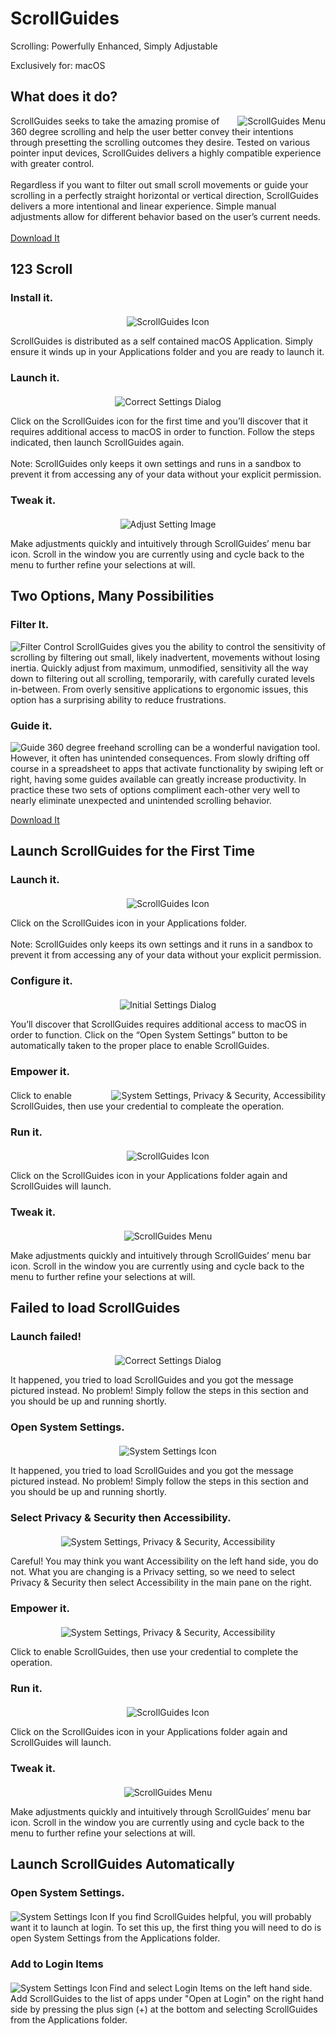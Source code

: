 # ScrollGuides

Scrolling: Powerfully Enhanced, Simply Adjustable

Exclusively for: macOS

## What does it do?

<p align="center">
<img src="./images/ScrollGuides Menu.png" alt="ScrollGuides Menu" align="right">
<p>ScrollGuides seeks to take the amazing promise of 360 degree scrolling  and help the user better convey their intentions through presetting the  scrolling outcomes they desire.  Tested on various pointer input  devices, ScrollGuides delivers a highly compatible experience with  greater control.<br><br>
Regardless if you want to filter out small  scroll movements or guide your scrolling in a perfectly straight  horizontal or vertical direction, ScrollGuides delivers a more  intentional and linear experience.  Simple manual adjustments allow for  different behavior based on the user’s current needs.<br><br>
<a href="../../releases">Download It</a></p>
</p>

## 123 Scroll

### Install it.
<p align="center" style="margin-top: 20px;">
<img src="./images/ScrollGuidesIcon256.png" alt="ScrollGuides Icon" />
<p>ScrollGuides is distributed as a self contained macOS Application.  Simply ensure it winds up in your Applications folder and you are ready to launch it.</p>
</p>


### Launch it.
<p align="center" style="margin-top: 20px;">
<img src="./images/Launch Upgrade.png" alt="Correct Settings Dialog" />
<p>Click on the ScrollGuides icon for the first time and you’ll discover that it requires additional access to macOS in order to function.  Follow the steps indicated, then launch ScrollGuides again.<br><br>Note:  ScrollGuides only keeps it own settings and runs in a sandbox to prevent it from accessing any of your data without your explicit permission.</p>
</p>

### Tweak it.
<p align="center" style="margin-top: 20px;">
<img src="./images/Tweak.png" alt="Adjust Setting Image" />
<p>Make adjustments quickly and intuitively through ScrollGuides’ menu bar icon.  Scroll in the window you are currently using and cycle back to the menu to further refine your selections at will.</p>
</p>

## Two Options, Many Possibilities

### Filter It.
![Filter Control](./images/Filter.png)
ScrollGuides gives you the ability to control the sensitivity of scrolling by filtering out small, likely inadvertent, movements without losing inertia.  Quickly adjust from maximum, unmodified, sensitivity all the way down to filtering out all scrolling, temporarily, with carefully curated levels in-between.  From overly sensitive applications to ergonomic issues, this option has a surprising ability to reduce frustrations.

### Guide it.
![Guide](./images/Guide.png)
360 degree freehand scrolling can be a wonderful navigation tool.  However, it often has unintended consequences.  From slowly drifting off course in a spreadsheet to apps that activate functionality by swiping left or right, having some guides available can greatly increase productivity.  In practice these two sets of options compliment each-other very well to nearly eliminate unexpected and unintended scrolling behavior.
<p><a href="../../releases">Download It</a></p>

## Launch ScrollGuides for the First Time

### Launch it.
<p align="center" style="margin-top: 20px;">
<img src="./images/ScrollGuidesIcon256.png" alt="ScrollGuides Icon" />
<p>Click on the ScrollGuides icon in your Applications folder.<br><br>Note:  ScrollGuides only keeps its own settings and it runs in a sandbox to prevent it from accessing any of your data without your explicit permission.</p>
</p>

### Configure it.
<p align="center" style="margin-top: 20px;">
<img src="./images/Launch First.png" alt="Initial Settings Dialog"/>
<p>You’ll discover that ScrollGuides requires additional access to macOS in order to function.  Click on the “Open System Settings” button to be automatically taken to the proper place to enable ScrollGuides.</p>
</p>

### Empower it.
<p align="center" style="margin-top: 20px;">
<img src="./images/Empower.png" alt="System Settings, Privacy & Security, Accessibility" align="right" />
<p>Click to enable ScrollGuides, then use your credential to compleate the operation.</p>
</p>

### Run it.
<p align="center" style="margin-top: 20px;">
<img src="./images/ScrollGuidesIcon256.png" alt="ScrollGuides Icon" />
<p>Click on the ScrollGuides icon in your Applications folder again and ScrollGuides will launch.</p>
</p>

### Tweak it.
<p align="center" style="margin-top: 20px;">
<img src="./images/ScrollGuides Menu.png" alt="ScrollGuides Menu">
<p>Make adjustments quickly and intuitively through ScrollGuides’ menu bar icon.  Scroll in the window you are currently using and cycle back to the menu to further refine your selections at will.</p>
</p>

## Failed to load ScrollGuides

### Launch failed!
<p align="center" style="margin-top: 20px;">
<img src="./images/Launch Upgrade.png" alt="Correct Settings Dialog" />
<p>It happened, you tried to load ScrollGuides and you got the message pictured instead.  No problem!  Simply follow the steps in this section and you should be up and running shortly.</p>
</p>

### Open System Settings.
<p align="center" style="margin-top: 20px;">
<img src="./images/System Settings Icon.png" alt="System Settings Icon" />
<p>It happened, you tried to load ScrollGuides and you got the message pictured instead.  No problem!  Simply follow the steps in this section and you should be up and running shortly.</p>
</p>

### Select Privacy &amp; Security then Accessibility.
<p align="center" style="margin-top: 20px;">
<img src="./images/Navigate.png" alt="System Settings, Privacy & Security, Accessibility" />
<p>Careful!  You may think you want Accessibility on the left hand side, you do not.  What you are changing is a Privacy setting, so we need to select Privacy &amp; Security then select Accessibility in the main pane on the right.</p>
</p>


### Empower it.
<p align="center" style="margin-top: 20px;">
<img src="./images/Empower.png" alt="System Settings, Privacy & Security, Accessibility" />
<p>Click to enable ScrollGuides, then use your credential to complete the operation.</p>
</p>


### Run it.
<p align="center" style="margin-top: 20px;">
<img src="./images/ScrollGuidesIcon256.png" alt="ScrollGuides Icon" />
<p>Click on the ScrollGuides icon in your Applications folder again and ScrollGuides will launch.</p>
</p>

### Tweak it.
<p align="center" style="margin-top: 20px;">
<img src="./images/ScrollGuides Menu.png" alt="ScrollGuides Menu" >
<p>Make adjustments quickly and intuitively through ScrollGuides’ menu bar icon.  Scroll in the window you are currently using and cycle back to the menu to further refine your selections at will.</p>
</p>

## Launch ScrollGuides Automatically

### Open System Settings.
<p align="center" style="margin-top: 20px;">
<img src="./images/System Settings Icon.png" alt="System Settings Icon" align="left" />
<p>If you find ScrollGuides helpful, you will probably want it to launch at login.  To set this up, the first thing you will need to do is open System Settings from the Applications folder.</p>
</p>

### Add to Login Items
<p align="center" style="margin-top: 20px;">
<img src="./images/Login Items.png" alt="System Settings Icon" align="left" />
<p>Find and select Login Items on the left hand side.  Add ScrollGuides to the list of apps under &quot;Open at Login&quot; on the right hand side by pressing the plus sign (+) at the bottom and selecting ScrollGuides from the Applications folder.</p>
</p>
